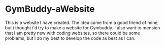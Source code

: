 # GymBuddy-aWebsite

This is a website I have created. The idea came from a good friend of mine, but i thought i'd try to make a website for Gymbuddy. 
I also want to mension that i am pretty new with coding websites, so there could be some problems, but I do my best to develop the code as best as I can. 
